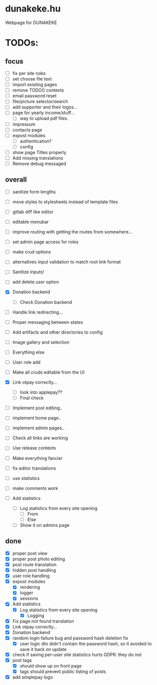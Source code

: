 # dunakeke.hu

Webpage for DUNAKEKE

# TODOs:

## focus
- [ ] fix per site roles
- [ ] set choose file text
- [ ] import existing pages
- [ ] remove TODO() contexts
- [ ] email password reset
- [ ] file/picture selector/search
- [ ] add supporter and their logos...
- [ ] page for yearly income/stuff...
    - [ ] way to upload pdf files.
- [ ] impressum
- [ ] contacts page
- [ ] expost modules
    - [ ] authentication?
    - [ ] config
- [ ] show page Titles properly
- [ ] Add missing translations
- [ ] Remove debug messaged

## overall

- [ ] sanitize form lengths
- [ ] move styles to stylesheets instead of template files
- [ ] gitlab diff like editor
- [ ] editable menubar
- [ ] improve routing with getting the routes from somewhere...
- [ ] set admin page access for roles
- [ ] make crud options <templates>
- [ ] alternatives input validation to match root link format
- [ ] Sanitize inputs!
- [ ] add delete user option
- [x] Donation backend
    - [ ] Check Donation backend
- [ ] Handle link redirecting...
- [ ] Proper messaging between states
- [ ] Add artifacts and other directories to config
- [ ] Image gallery and selection
- [ ] Everything else
- [ ] User role add
- [ ] Make all cruds editable from the UI
- [x] Link otpay correctly...
    - [ ] look into applepay??
    - [ ] Final check
- [ ] Implement post editing..
- [ ] implement home page..
- [ ] implement admin pages..
- [ ] Check all links are working
- [ ] Use release contexts
- [ ] Make everything fancier
- [ ] fix editor translations
- [ ] use statistics
- [ ] make comments work

- [ ] Add statistics
    - [ ] Log statistics from every site opening
        - [ ] From
        - [ ] Else
    - [ ] Show it on admins page

## done

- [x] proper post view
- [x] proper post photo editing
- [x] post route translation
- [x] hidden post handling
- [x] user role handling
- [x] expost modules
    - [x] rendering
    - [x] logger
    - [x] sessions
- [x] Add statistics
    - [x] Log statistics from every site opening
        - [x] Logging
- [x] Fix page not found translation
- [x] Link otpay correctly...
- [x] Donation backend
- [x] random login failure bug and password hash deletion fix
    - [x] user logic dto didn't contain the password hash, so it avoided to save it back on update
- [x] check if saving per-user site statistics hurts GDPR: they do not
- [x] post tags
    - [x] should show up on front page
    - [x] tags should prevent public listing of posts
- [x] add simplepay logo
